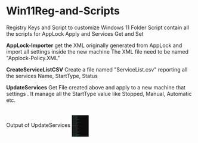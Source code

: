 # Win11Reg-and-Scripts
Registry Keys and Script to customize Windows 11 
Folder Script contain all the scripts for AppLock Apply and Services Get and Set

**AppLock-Importer** 
get the XML originally generated from AppLock and import all settings inside the new machine
The XML file need to be named "Applock-Policy.XML"

**CreateServiceListCSV**
Create a file named "ServiceList.csv" reporting all the services Name, StartType, Status

**UpdateServices**
Get File created above and apply to a new machine that settings . It manage all the StartType value like Stopped, Manual, Automatic etc.


<br/>
Output of UpdateServices <img width="45" src="https://github.com/dpcons/Win11Reg-and-Scripts/blob/main/Images/Esecuzione%20Update%20Service.jpg" style="vertical-align:middle">
<br/>
